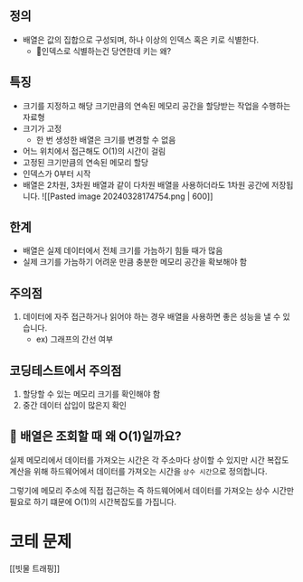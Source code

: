 ## 정의
- 배열은 값의 집합으로 구성되며, 하나 이상의 인덱스 혹은 키로 식별한다.
	- 🤔인덱스로 식별하는건 당연한데 키는 왜?

## 특징

- 크기를 지정하고 해당 크기만큼의 연속된 메모리 공간을 할당받는 작업을 수행하는 자료형
- 크기가 고정
	- 한 번 생성한 배열은 크기를 변경할 수 없음
- 어느 위치에서 접근해도 O(1)의 시간이 걸림
- 고정된 크기만큼의 연속된 메모리 할당
- 인덱스가 0부터 시작
- 배열은 2차원, 3차원 배열과 같이 다차원 배열을 사용하더라도 1차원 공간에 저장됩니다.
![[Pasted image 20240328174754.png | 600]]


## 한계
- 배열은 실제 데이터에서 전체 크기를 가늠하기 힘들 때가 많음
- 실제 크기를 가늠하기 어려운 만큼 충분한 메모리 공간을 확보해야 함

## 주의점 
1. 데이터에 자주 접근하거나 읽어야 하는 경우 배열을 사용하면 좋은 성능을 낼 수 있습니다. 
	 - ex) 그래프의 간선 여부

## 코딩테스트에서 주의점
1. 할당할 수 있는 메모리 크기를 확인해야 함
2. 중간 데이터 삽입이 많은지 확인

## 🤔 배열은 조회할 때 왜 O(1)일까요?
실제 메모리에서 데이터를 가져오는 시간은 각 주소마다 상이할 수 있지만 시간 복잡도 계산을 위해 하드웨어에서 데이터를 가져오는 시간을 `상수 시간`으로 정의합니다. 

그렇기에 메모리 주소에 직접 접근하는 즉 하드웨어에서 데이터를 가져오는 상수 시간만 필요로 하기 떄문에 O(1)의 시간복잡도를 가집니다.





# 코테 문제

[[빗물 트래핑]]
